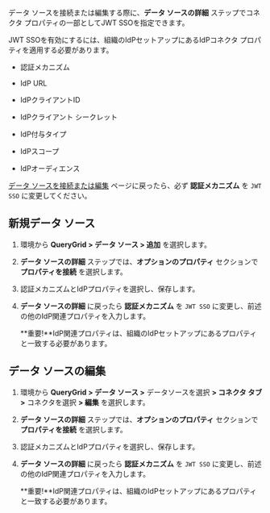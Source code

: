 データ ソースを接続または編集する際に、**データ ソースの詳細** ステップでコネクタ プロパティの一部としてJWT SSOを指定できます。

JWT SSOを有効にするには、組織のIdPセットアップにあるIdPコネクタ プロパティを適用する必要があります。

-   認証メカニズム

-   IdP URL

-   IdPクライアントID

-   IdPクライアント シークレット

-   IdP付与タイプ

-   IdPスコープ

-   IdPオーディエンス

[データ ソースを接続または編集](znp1640282079399.md) ページに戻ったら、必ず **認証メカニズム** を `JWT SSO` に変更してください。

新規データ ソース
-----------------

1.  環境から **QueryGrid \> データ ソース \> 追加** を選択します。

2.  **データ ソースの詳細** ステップでは、**オプションのプロパティ** セクションで **プロパティを接続** を選択します。

3.  認証メカニズムとIdPプロパティを選択し、保存します。

4.  **データ ソースの詳細** に戻ったら **認証メカニズム** を `JWT SSO` に変更し、前述の他のIdP関連プロパティを入力します。

    **重要!**IdP関連プロパティは、組織のIdPセットアップにあるプロパティと一致する必要があります。

データ ソースの編集
-------------------

1.  環境から **QueryGrid \> データ ソース \>** データソースを選択 **\> コネクタ タブ \>** コネクタを選択 **\> 編集** を選択します。

2.  **データ ソースの詳細** ステップでは、**オプションのプロパティ** セクションで **プロパティを接続** を選択します。

3.  認証メカニズムとIdPプロパティを選択し、保存します。

4.  **データ ソースの詳細** に戻ったら **認証メカニズム** を `JWT SSO` に変更し、前述の他のIdP関連プロパティを入力します。

    **重要!**IdP関連プロパティは、組織のIdPセットアップにあるプロパティと一致する必要があります。
